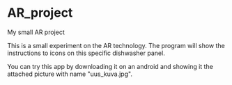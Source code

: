 # AR_project
My small AR project

This is a small experiment on the AR technology. The program will show the instructions to icons on this specific dishwasher panel.

You can try this app by downloading it on an android and showing it the attached picture with name "uus_kuva.jpg".

